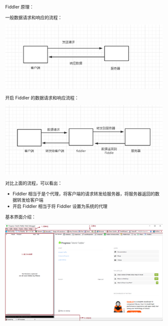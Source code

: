 Fiddler 原理：

一般数据请求和响应的流程：

![baserequest](./images/baserequest.png)

开启 Fiddler 的数据请求和响应流程：

![requets](./images/fiddlerrequest.png)

对比上面的流程，可以看出：

+ Fiddler 相当于是个代理，将客户端的请求转发给服务器，将服务器返回的数据转发给客户端
+ 开启 Fiddler 相当于将 Fiddler 设置为系统的代理

基本界面介绍：

![baseUi](./images/Uibase.png)